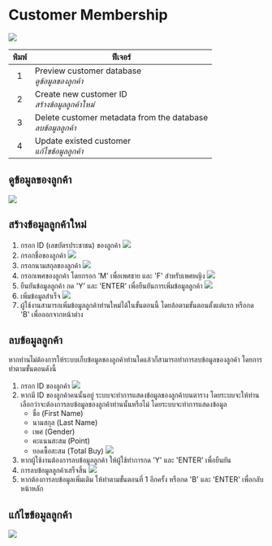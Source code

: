 # Customer Membership
![](./img/dashboard.png)

|  พิมพ์  | ฟีเจอร์                                                             |
| :---: | ----------------------------------------------------------------- |
|   1   | Preview customer database                  <br/>*ดูข้อมูลของลูกค้า*    |
|   2   | Create new customer ID                     <br/>*สร้างข้อมูลลูกค้าใหม่* |
|   3   | Delete customer metadata from the database <br/>*ลบข้อมูลลูกค้า*      |
|   4   | Update existed customer                    <br/>*แก้ไขข้อมูลลูกค้า*    |

## ดูข้อมูลของลูกค้า
![](./img/customer-database/step1.png)

## สร้างข้อมูลลูกค้าใหม่
1. กรอก ID (เลขบัตรประชาชน) ของลูกค้า
   ![](./img/create-customer/step1.png)
2. กรอกชื่อของลูกค้า
   ![](./img/create-customer/step2.png)
3. กรอกนามสกุลของลูกค้า
   ![](./img/create-customer/step3.png)
4. กรอกเพศของลูกค้า โดยกรอก 'M' เพื่อเพศชาย และ 'F' สำหรับเพศหญิง
   ![](./img/create-customer/step4.png)
5. ยืนยันข้อมูลลูกค้า กด 'Y' และ 'ENTER' เพื่อยืนยันการเพิ่มข้อมูลลูกค้า
   ![](./img/create-customer/step5.png)
6. เพิ่มข้อมูลสำเร็จ
   ![](./img/create-customer/step6.png)
7. ผู้ใช้งานสามารถเพิ่มข้อมูลลูกค้าท่านใหม่ได้ในขั้นตอนนี้ โดยล้อตามขั้นตอนตั้งแต่แรก หรือกด 'B' เพื่อออกจากหน้าต่าง

## ลบข้อมูลลูกค้า
หากท่านไม่ต้องการให้ระบบเก็บข้อมูลของลูกค้าท่านใดแล้วก็สามารถทำการลบข้อมูลของลูกค้า โดยการทำตามขั้นตอนดังนี้

1. กรอก ID ของลูกค้า
   ![](./img/delete-customer/step1.png)
2. หากมี ID ของลูกค้าคนนั้นอยู่ ระบบจะทำการแสดงข้อมูลของลูกค้าบนตาราง โดยระบบจะให้ท่านเลือกว่าจะต้องการลบข้อมูลของลูกค้าท่านนั้นหรือไม่ โดยระบบจะทำการแสดงข้อมูล
   - ชื่อ (First Name)
   - นามสกุล (Last Name)
   - เพศ (Gender)
   - คะแนนสะสม (Point)
   - ยอดซื้อสะสม (Total Buy)
   ![](./img/delete-customer/step2.png)
3. หากผู้ใช้งานต้องการลบข้อมูลลูกค้า ให้ผู้ใช้ทำการกด 'Y' และ 'ENTER' เพื่อยืนยัน
4. การลบข้อมูลลูกค้าเสร็จสิ้น
   ![](./img/delete-customer/step3.png)
5. หากต้องการลบข้อมูลเพิ่มเติม ให้ทำตามขั้นตอนที่ 1 อีกครั้ง หรือกด 'B' และ 'ENTER' เพื่อกลับหน้าหลัก

## แก้ไขข้อมูลลูกค้า
![](./img/update-customer/step1.png)
